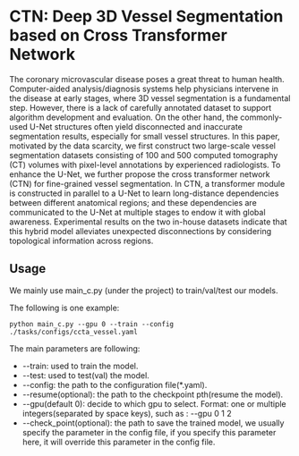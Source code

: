 # CTN: Deep 3D Vessel Segmentation based on Cross Transformer Network
The coronary microvascular disease poses a great threat to human health. Computer-aided analysis/diagnosis systems help physicians intervene in the disease at early stages, where 3D vessel segmentation is a fundamental step. However, there is a lack of carefully annotated dataset to support algorithm development and evaluation. On the other hand, the commonly-used U-Net structures often yield disconnected and inaccurate segmentation results, especially for small vessel structures. In this paper, motivated by the data scarcity, we first construct two large-scale vessel segmentation datasets consisting of 100 and 500 computed tomography (CT) volumes with pixel-level annotations by experienced radiologists. To enhance the U-Net, we further propose the cross transformer network (CTN) for fine-grained vessel segmentation. In CTN, a transformer module is constructed in parallel to a U-Net to learn long-distance dependencies between different anatomical regions; and these dependencies are communicated to the U-Net at multiple stages to endow it with global awareness. Experimental results on the two in-house datasets indicate that this hybrid model alleviates unexpected disconnections by considering topological information across regions.

## Usage

We mainly use main_c.py (under the project) to train/val/test our models.

The following is one example:
```
python main_c.py --gpu 0 --train --config ./tasks/configs/ccta_vessel.yaml
```
The main parameters are following:
* --train: used to train the model.
* --test: used to test(val) the model.
* --config: the path to the configuration file(*.yaml).
* --resume(optional): the path to the checkpoint pth(resume the model).
* --gpu(default 0): decide to which gpu to select. Format: one or multiple integers(separated by space keys), such as 
: --gpu 0 1 2
* --check_point(optional): the path to save the trained model, we usually specify the parameter in the config file, if 
you specify this parameter here, it will override this parameter in the config file. 

